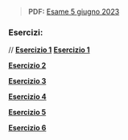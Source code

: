 
> **PDF:** [Esame 5 giugno 2023](/Primo%20Anno/Progettazione%20di%20Sistemi%20Digitali/Esami/2023/2023-06-05-A-MZ.pdf)

### Esercizi:
// [**Esercizio 1**](https://github.com/Jaxkeeper/G-Zelda-git/issues/1)
[**Esercizio 1**](../../../../../../../issues/1)

[**Esercizio 2**](https://github.com/Jaxkeeper/G-Zelda-git/issues/2)

[**Esercizio 3**](https://github.com/Jaxkeeper/G-Zelda-git/issues/4)

[**Esercizio 4**](https://github.com/Jaxkeeper/G-Zelda-git/issues/6)

[**Esercizio 5**](https://github.com/Jaxkeeper/G-Zelda-git/issues/3)

[**Esercizio 6**](https://github.com/Jaxkeeper/G-Zelda-git/issues/7)
